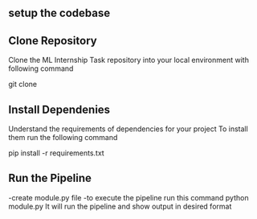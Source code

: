 ## setup the codebase

## Clone Repository
Clone the ML Internship Task repository into your local environment with following command
  
  git clone <Repositoy-url>


## Install Dependenies  

Understand the requirements of dependencies for your project
To install them run the following command

 pip install -r requirements.txt

 ## Run the Pipeline 

 -create module.py file 
 -to execute the pipeline run this command
  python module.py
  It will run the pipeline and show output in desired format